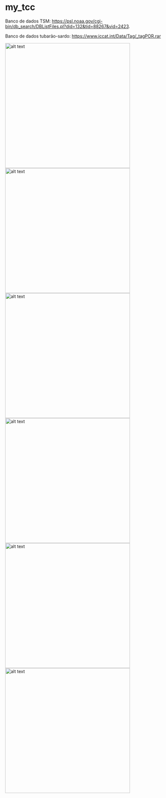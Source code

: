 # my_tcc

Banco de dados TSM: https://psl.noaa.gov/cgi-bin/db_search/DBListFiles.pl?did=132&tid=88267&vid=2423.

Banco de dados tubarão-sardo: https://www.iccat.int/Data/Tag/_tagPOR.rar

<img src="https://github.com/BSFernando/my_tcc/blob/master/tsm_centroide_pontos_6mapas.png" alt="alt text" width="400px">
<img src="https://github.com/BSFernando/my_tcc/blob/master/anomalia_pontos_centroide_6mapas.png" alt="alt text" width="400px">
<img src="https://github.com/BSFernando/my_tcc/blob/master/hovmoller.png" alt="alt text" width="400px">
<img src="https://github.com/BSFernando/my_tcc/blob/master/3_plots.png" alt="alt text" width="400px">
<img src="https://github.com/BSFernando/my_tcc/blob/master/anom_amo.png" alt="alt text" width="400px">
<img src="https://github.com/BSFernando/my_tcc/blob/master/anom_nao.png" alt="alt text" width="400px">




